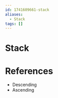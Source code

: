 ```yaml
---
id: 1741609661-stack
aliases:
  - Stack
tags: []
---
```


# Stack


# References 
- Descending 
- Ascending

